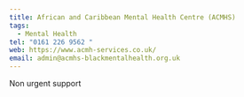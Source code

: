 ```yaml
---
title: African and Caribbean Mental Health Centre (ACMHS)
tags:
  - Mental Health
tel: "0161 226 9562 "
web: https://www.acmh-services.co.uk/
email: admin@acmhs-blackmentalhealth.org.uk
---
```

Non urgent support